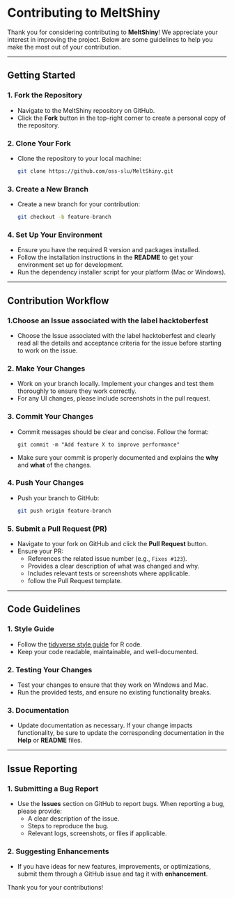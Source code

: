 
# Contributing to MeltShiny

Thank you for considering contributing to **MeltShiny**! We appreciate your interest in improving the project. Below are some guidelines to help you make the most out of your contribution.

---

## Getting Started

### 1. Fork the Repository
- Navigate to the MeltShiny repository on GitHub.
- Click the **Fork** button in the top-right corner to create a personal copy of the repository.

### 2. Clone Your Fork
- Clone the repository to your local machine:
  ```bash
  git clone https://github.com/oss-slu/MeltShiny.git
  ```

### 3. Create a New Branch
- Create a new branch for your contribution:
  ```bash
  git checkout -b feature-branch
  ```

### 4. Set Up Your Environment
- Ensure you have the required R version and packages installed.
- Follow the installation instructions in the **README** to get your environment set up for development.
- Run the dependency installer script for your platform (Mac or Windows).

---

## Contribution Workflow

### 1.Choose an Issue associated with the label **hacktoberfest**
- Choose the Issue associated with the label hacktoberfest and clearly read all the details and acceptance criteria for the issue before starting to work on the issue.
  
### 2. Make Your Changes
- Work on your branch locally. Implement your changes and test them thoroughly to ensure they work correctly.
- For any UI changes, please include screenshots in the pull request.

### 3. Commit Your Changes
- Commit messages should be clear and concise. Follow the format:
  ```
  git commit -m "Add feature X to improve performance"
  ```
- Make sure your commit is properly documented and explains the **why** and **what** of the changes.

### 4. Push Your Changes
- Push your branch to GitHub:
  ```bash
  git push origin feature-branch
  ```

### 5. Submit a Pull Request (PR)
- Navigate to your fork on GitHub and click the **Pull Request** button.
- Ensure your PR:
  - References the related issue number (e.g., `Fixes #123`).
  - Provides a clear description of what was changed and why.
  - Includes relevant tests or screenshots where applicable.
  - follow the Pull Request template.

---

## Code Guidelines

### 1. Style Guide
- Follow the [tidyverse style guide](https://style.tidyverse.org/) for R code.
- Keep your code readable, maintainable, and well-documented.

### 2. Testing Your Changes
- Test your changes to ensure that they work on Windows and Mac.
- Run the provided tests, and ensure no existing functionality breaks.

### 3. Documentation
- Update documentation as necessary. If your change impacts functionality, be sure to update the corresponding documentation in the **Help** or **README** files.

---

## Issue Reporting

### 1. Submitting a Bug Report
- Use the **Issues** section on GitHub to report bugs. When reporting a bug, please provide:
  - A clear description of the issue.
  - Steps to reproduce the bug.
  - Relevant logs, screenshots, or files if applicable.

### 2. Suggesting Enhancements
- If you have ideas for new features, improvements, or optimizations, submit them through a GitHub issue and tag it with **enhancement**.

  
Thank you for your contributions!
